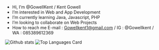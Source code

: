- Hi, I’m @GowellKent / Kent Gowell
- I’m interested in Web and App Development
- I’m currently learning Java, Javascript, PHP
- I’m looking to collaborate on Web Projects
- How to reach me E-mail : Gowellkent1@gmail.com / IG : @Gowellkent / WA : 085389612369

![Github stats](https://github-readme-stats.vercel.app/api?username=GowellKent&theme=highcontrast&show_icons=true&count_private=true) ![Top Languages Card](https://github-readme-stats.vercel.app/api/top-langs/?username=GowellKent)


<!---
GowellKent/GowellKent is a ✨ special ✨ repository because its `README.md` (this file) appears on your GitHub profile.
You can click the Preview link to take a look at your changes.
--->
